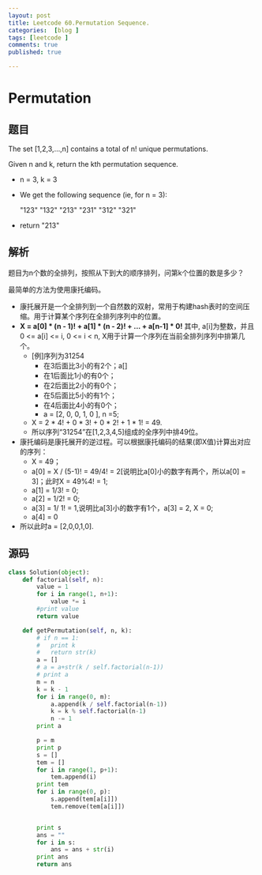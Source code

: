 ```yaml
---
layout: post
title: Leetcode 60.Permutation Sequence. 
categories:  [blog ]
tags: [leetcode ]
comments: true
published: true

---
```

# Permutation

## 题目

The set [1,2,3,…,n] contains a total of n! unique permutations.

Given n and k, return the kth permutation sequence.

- n = 3, k = 3

- We get the following sequence (ie, for n = 3):

  "123"
  "132"
  "213"
  "231"
  "312"
  "321"

- return "213"

## 解析

题目为n个数的全排列，按照从下到大的顺序排列，问第k个位置的数是多少？

最简单的方法为使用康托编码。

- 康托展开是一个全排列到一个自然数的双射，常用于构建hash表时的空间压缩。用于计算某个序列在全排列序列中的位置。
- **X = a[0] * (n - 1)! + a[1] * (n - 2)! + ... + a[n-1] * 0!**
  其中, a[i]为整数，并且0 <= a[i] <= i, 0 <= i < n, X用于计算一个序列在当前全排列序列中排第几个。
  - [例]序列为31254
    - 在3后面比3小的有2个；a[]
    - 在1后面比1小的有0个；
    - 在2后面比2小的有0个；
    - 在5后面比5小的有1个；
    - 在4后面比4小的有0个；
    - a = [2, 0, 0, 1, 0 ], n =5;
  - X = 2 * 4! + 0 * 3! + 0 * 2! + 1 * 1! = 49.
  - 所以序列“31254”在[1,2,3,4,5]组成的全序列中排49位。
- 康托编码是康托展开的逆过程。可以根据康托编码的结果(即X值)计算出对应的序列：
  - X = 49；
  - a[0] = X / (5-1)! = 49/4! = 2[说明比a[0]小的数字有两个，所以a[0] = 3]；此时X = 49%4! = 1;
  - a[1] = 1/3! = 0;
  - a[2] = 1/2! = 0;
  - a[3] = 1/ 1! = 1,说明比a[3]小的数字有1个，a[3] = 2, X = 0;
  - a[4] = 0
- 所以此时a = [2,0,0,1,0].

## 源码

```python
class Solution(object):
	def factorial(self, n):
		value = 1
		for i in range(1, n+1):
			value *= i
		#print value	
		return value

	def getPermutation(self, n, k):
		# if n == 1:
		# 	print k
		# 	return str(k)
		a = []
		# a = a+str(k / self.factorial(n-1))
		# print a
		m = n
		k = k - 1
		for i in range(0, m):
			a.append(k / self.factorial(n-1))
			k = k % self.factorial(n-1)
			n -= 1
		print a

		p = m
		print p
		s = []
		tem = []
		for i in range(1, p+1):
			tem.append(i)
		print tem
		for i in range(0, p):
			s.append(tem[a[i]])
			tem.remove(tem[a[i]])


		print s
		ans = ""
		for i in s:
			ans = ans + str(i)
		print ans
		return ans
```
